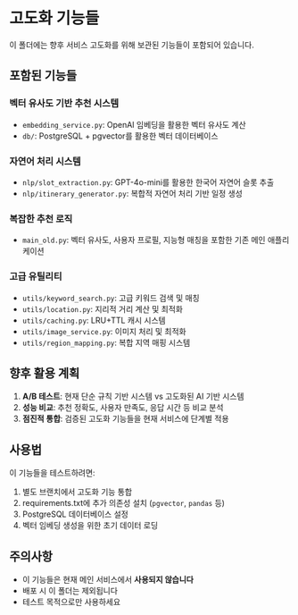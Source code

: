 # 고도화 기능들

이 폴더에는 향후 서비스 고도화를 위해 보관된 기능들이 포함되어 있습니다.

## 포함된 기능들

### 벡터 유사도 기반 추천 시스템
- `embedding_service.py`: OpenAI 임베딩을 활용한 벡터 유사도 계산
- `db/`: PostgreSQL + pgvector를 활용한 벡터 데이터베이스

### 자연어 처리 시스템
- `nlp/slot_extraction.py`: GPT-4o-mini를 활용한 한국어 자연어 슬롯 추출
- `nlp/itinerary_generator.py`: 복합적 자연어 처리 기반 일정 생성

### 복잡한 추천 로직
- `main_old.py`: 벡터 유사도, 사용자 프로필, 지능형 매칭을 포함한 기존 메인 애플리케이션

### 고급 유틸리티
- `utils/keyword_search.py`: 고급 키워드 검색 및 매칭
- `utils/location.py`: 지리적 거리 계산 및 최적화
- `utils/caching.py`: LRU+TTL 캐시 시스템
- `utils/image_service.py`: 이미지 처리 및 최적화
- `utils/region_mapping.py`: 복합 지역 매핑 시스템

## 향후 활용 계획

1. **A/B 테스트**: 현재 단순 규칙 기반 시스템 vs 고도화된 AI 기반 시스템
2. **성능 비교**: 추천 정확도, 사용자 만족도, 응답 시간 등 비교 분석
3. **점진적 통합**: 검증된 고도화 기능들을 현재 서비스에 단계별 적용

## 사용법

이 기능들을 테스트하려면:
1. 별도 브랜치에서 고도화 기능 통합
2. requirements.txt에 추가 의존성 설치 (`pgvector`, `pandas` 등)
3. PostgreSQL 데이터베이스 설정
4. 벡터 임베딩 생성을 위한 초기 데이터 로딩

## 주의사항

- 이 기능들은 현재 메인 서비스에서 **사용되지 않습니다**
- 배포 시 이 폴더는 제외됩니다
- 테스트 목적으로만 사용하세요